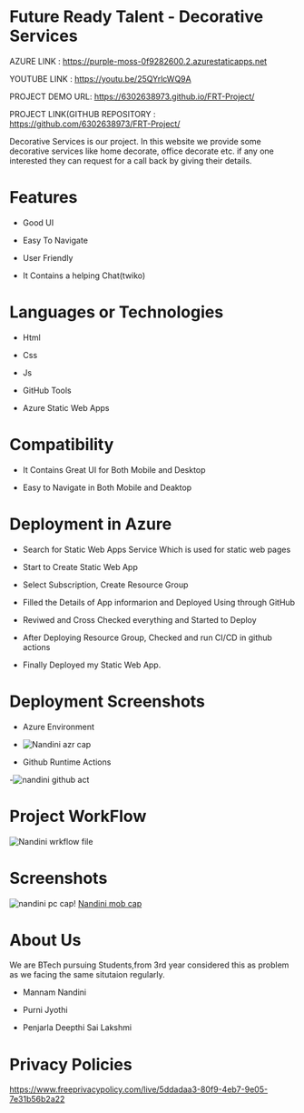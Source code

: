 # Future Ready Talent - Decorative Services



AZURE LINK : https://purple-moss-0f9282600.2.azurestaticapps.net

YOUTUBE LINK : https://youtu.be/25QYrlcWQ9A

PROJECT DEMO URL: https://6302638973.github.io/FRT-Project/


PROJECT LINK(GITHUB REPOSITORY : https://github.com/6302638973/FRT-Project/





Decorative Services is our project. In this website we provide some decorative services like home decorate, office decorate etc. if any one interested they can request for a call back by giving their details. 
# Features
-  Good UI

-  Easy To Navigate

-  User Friendly

-  It Contains a helping Chat(twiko)



# Languages or Technologies

-  Html

-  Css

-  Js

-  GitHub Tools

-  Azure Static Web Apps

# Compatibility
 -  It Contains Great UI for Both Mobile and Desktop
 
 -  Easy to Navigate in Both Mobile and Deaktop

# Deployment in Azure

-  Search for Static Web Apps Service Which is used for static web pages

-  Start to Create Static Web App

-  Select Subscription, Create Resource Group 

-  Filled the Details of App informarion and Deployed Using through GitHub

-  Reviwed and Cross Checked everything and Started to Deploy 

-  After Deploying Resource Group, Checked and run CI/CD in github actions 

-  Finally Deployed my Static Web App.

# Deployment  Screenshots

- Azure Environment

- ![Nandini azr cap](https://user-images.githubusercontent.com/112416795/202265761-393b27f8-8912-4071-91b2-d709759f7310.jpg)



- Github Runtime Actions

-![nandini github act](https://user-images.githubusercontent.com/112416795/202265843-979da0c4-7456-496d-931b-e653288ebbe1.jpg)

# Project WorkFlow

![Nandini wrkflow file](https://user-images.githubusercontent.com/112416795/202265921-39d05d15-b5cf-40da-9141-f5df1332e964.jpg)

 
# Screenshots

![nandini pc cap](https://user-images.githubusercontent.com/112416795/202266136-1f4e3173-dca2-4893-ab96-94233ee45fc7.jpg)!
[Nandini mob cap](https://user-images.githubusercontent.com/112416795/202266151-6d3055bd-ca1f-4f52-b88f-a267a700c56c.jpg)




# About Us
We are  BTech pursuing Students,from 3rd year considered this as problem as we facing the same situtaion regularly.

-  Mannam Nandini

-  Purni Jyothi

-  Penjarla Deepthi Sai Lakshmi



# Privacy Policies 

https://www.freeprivacypolicy.com/live/5ddadaa3-80f9-4eb7-9e05-7e31b56b2a22
